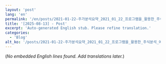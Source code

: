 ```yaml
---
layout: 'post'
lang: 'en'
permalink: '/en/posts/2021-01-22-주가분석요약_2021_01_22_프로그램을_활용한_주식분석_예상결과_08_00_49/'
title: '[2025-08-13] - Post'
excerpt: 'Auto-generated English stub. Please refine translation.'
categories:
  - 'Blog'
alt_ko: '/posts/2021-01-22-주가분석요약_2021_01_22_프로그램을_활용한_주식분석_예상결과_08_00_49/'
---
```


(*No embedded English lines found. Add translations later.*)
